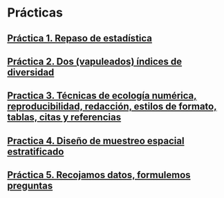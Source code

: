 # Prácticas

## [Práctica 1. Repaso de estadística](practica-01.md)

## [Práctica 2. Dos (vapuleados) índices de diversidad](practica-02.md)

## [Practica 3. Técnicas de ecología numérica, reproducibilidad, redacción, estilos de formato, tablas, citas y referencias](practica-03.md)

## [Practica 4. Diseño de muestreo espacial estratificado](practica-04.md)

## [Práctica 5. Recojamos datos, formulemos preguntas](practica-05.md)